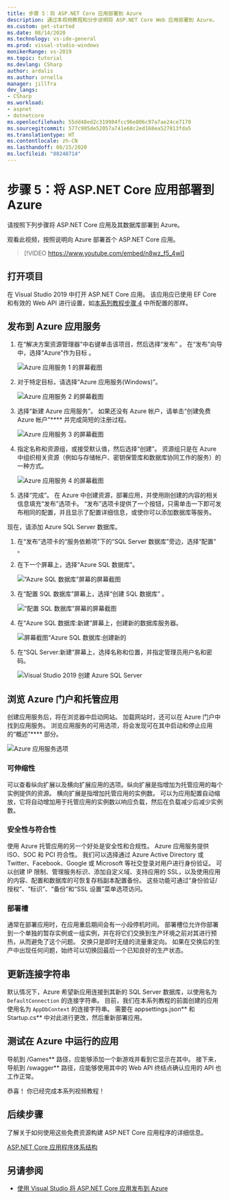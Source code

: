 ```yaml
---
title: 步骤 5：将 ASP.NET Core 应用部署到 Azure
description: 通过本视频教程和分步说明将 ASP.NET Core Web 应用部署到 Azure。
ms.custom: get-started
ms.date: 08/14/2020
ms.technology: vs-ide-general
ms.prod: visual-studio-windows
monikerRange: vs-2019
ms.topic: tutorial
ms.devlang: CSharp
author: ardalis
ms.author: ornella
manager: jillfra
dev_langs:
- CSharp
ms.workload:
- aspnet
- dotnetcore
ms.openlocfilehash: 55dd48ed2c319984fcc96e806c97a7ae24ce7170
ms.sourcegitcommit: 577c905de52057a741e68c2ed168ea527813fda5
ms.translationtype: HT
ms.contentlocale: zh-CN
ms.lasthandoff: 08/15/2020
ms.locfileid: "88248714"
---
```

# <a name="step-5-deploy-your-aspnet-core-app-to-azure"></a>步骤 5：将 ASP.NET Core 应用部署到 Azure

请按照下列步骤将 ASP.NET Core 应用及其数据库部署到 Azure。

观看此视频，按照说明向 Azure 部署首个 ASP.NET Core 应用。 

> [!VIDEO https://www.youtube.com/embed/n8wz_f5_4wI]

## <a name="open-your-project"></a>打开项目

在 Visual Studio 2019 中打开 ASP.NET Core 应用。 该应用应已使用 EF Core 和有效的 Web API 进行设置，如[本系列教程步骤 4](tutorial-aspnet-core-ef-step-04.md) 中所配置的那样。

## <a name="publish-to-azure-app-service"></a>发布到 Azure 应用服务

1. 在“解决方案资源管理器”中右键单击该项目，然后选择“发布”  。 在“发布”向导中，选择“Azure”作为目标 。

   ![Azure 应用服务 1 的屏幕截图](media/vs-2019/app-service-screen-1.png)

1. 对于特定目标，请选择“Azure 应用服务(Windows)”。

   ![Azure 应用服务 2 的屏幕截图](media/vs-2019/app-service-screen-2.png)

1. 选择“新建 Azure 应用服务”。 如果还没有 Azure 帐户，请单击“创建免费 Azure 帐户”**** 并完成简短的注册过程。

   ![Azure 应用服务 3 的屏幕截图](media/vs-2019/app-service-screen-3.png)

1. 指定名称和资源组，或接受默认值，然后选择“创建”。 资源组只是在 Azure 中组织相关资源（例如与存储帐户、密钥保管库和数据库协同工作的服务）的一种方式。

   ![Azure 应用服务 4 的屏幕截图](media/vs-2019/app-service-screen-4.png)

1. 选择“完成”。 在 Azure 中创建资源，部署应用，并使用刚创建的内容的相关信息填充“发布”选项卡。 “发布”选项卡提供了一个按钮，只需单击一下即可发布相同的配置，并且显示了配置详细信息，或使你可以添加数据库等服务。

现在，请添加 Azure SQL Server 数据库。

1. 在“发布”选项卡的“服务依赖项”下的“SQL Server 数据库”旁边，选择“配置”   。

1. 在下一个屏幕上，选择“Azure SQL 数据库”。

   ![“Azure SQL 数据库”屏幕的屏幕截图](media/vs-2019/app-service-azure-sql-db.png)

1. 在“配置 SQL 数据库”屏幕上，选择“创建 SQL 数据库” 。

   ![“配置 SQL 数据库”屏幕的屏幕截图](media/vs-2019/app-service-azure-sql-db-2.png)

1. 在“Azure SQL 数据库:新建”屏幕上，创建新的数据库服务器。

   ![屏幕截图“Azure SQL 数据库:创建新的](media/vs-2019/app-service-azure-sql-db-3.png)

1. 在“SQL Server:新建”屏幕上，选择名称和位置，并指定管理员用户名和密码。

   ![Visual Studio 2019 创建 Azure SQL Server](media/vs-2019/app-service-azure-sql-db-overlayed.png)

## <a name="exploring-the-azure-portal-and-your-hosted-app"></a>浏览 Azure 门户和托管应用

创建应用服务后，将在浏览器中启动网站。 加载网站时，还可以在 Azure 门户中找到应用服务。 浏览应用服务的可用选项，将会发现可在其中启动和停止应用的“概述”**** 部分。

![Azure 应用服务选项](media/vs-2019/vs2019-azure-app-service-menu-options.png)

### <a name="scalability"></a>可伸缩性

可以查看纵向扩展以及横向扩展应用的选项。纵向扩展是指增加为托管应用的每个实例提供的资源。 横向扩展是指增加托管应用的实例数。 可以为应用配置自动缩放，它将自动增加用于托管应用的实例数以响应负载，然后在负载减少后减少实例数。

### <a name="security-and-compliance"></a>安全性与符合性

使用 Azure 托管应用的另一个好处是安全性和合规性。 Azure 应用服务提供 ISO、SOC 和 PCI 符合性。 我们可以选择通过 Azure Active Directory 或 Twitter、Facebook、Google 或 Microsoft 等社交登录对用户进行身份验证。 可以创建 IP 限制、管理服务标识、添加自定义域、支持应用的 SSL，以及使用应用的内容、配置和数据库的可恢复存档副本配置备份。 这些功能可通过“身份验证/授权”、“标识”、“备份”和“SSL 设置”菜单选项访问。

### <a name="deployment-slots"></a>部署槽

通常在部署应用时，在应用重启期间会有一小段停机时间。 部署槽位允许你部署到一个单独的暂存实例或一组实例，并在将它们交换到生产环境之前对其进行预热，从而避免了这个问题。 交换只是即时无缝的流量重定向。 如果在交换后的生产中出现任何问题，始终可以切换回最后一个已知良好的生产状态。

## <a name="update-connection-string"></a>更新连接字符串

默认情况下，Azure 希望新应用连接到其新的 SQL Server 数据库，以使用名为 `DefaultConnection` 的连接字符串。 目前，我们在本系列教程的前面创建的应用使用名为 `AppDbContext` 的连接字符串。 需要在 appsettings.json** 和 Startup.cs** 中对此进行更改，然后重新部署应用。

## <a name="test-the-app-running-in-azure"></a>测试在 Azure 中运行的应用

导航到 /Games** 路径，应能够添加一个新游戏并看到它显示在其中。 接下来，导航到 /swagger** 路径，应能够使用其中的 Web API 终结点确认应用的 API 也工作正常。

恭喜！ 你已经完成本系列视频教程！

## <a name="next-steps"></a>后续步骤

了解关于如何使用这些免费资源构建 ASP.NET Core 应用程序的详细信息。

[ASP.NET Core 应用程序体系结构](https://dotnet.microsoft.com/learn/web/aspnet-architecture)

## <a name="see-also"></a>另请参阅

- [使用 Visual Studio 将 ASP.NET Core 应用发布到 Azure](/aspnet/core/tutorials/publish-to-azure-webapp-using-vs?view=aspnetcore-2.2)